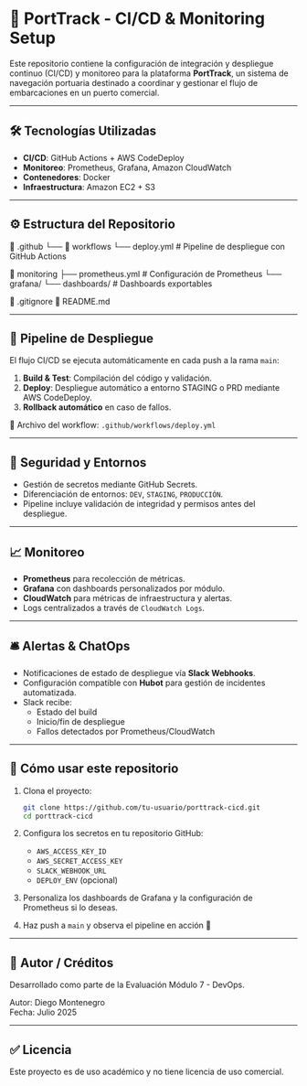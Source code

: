 # 🚢 PortTrack - CI/CD & Monitoring Setup

Este repositorio contiene la configuración de integración y despliegue continuo (CI/CD) y monitoreo para la plataforma **PortTrack**, un sistema de navegación portuaria destinado a coordinar y gestionar el flujo de embarcaciones en un puerto comercial.

---

## 🛠️ Tecnologías Utilizadas

- **CI/CD**: GitHub Actions + AWS CodeDeploy
- **Monitoreo**: Prometheus, Grafana, Amazon CloudWatch
- **Contenedores**: Docker
- **Infraestructura**: Amazon EC2 + S3

---

## ⚙️ Estructura del Repositorio

📁 .github
 └── 📁 workflows
      └── deploy.yml         # Pipeline de despliegue con GitHub Actions

📁 monitoring
 ├── prometheus.yml         # Configuración de Prometheus
 └── grafana/
     └── dashboards/        # Dashboards exportables

📄 .gitignore
📄 README.md

---

## 🚀 Pipeline de Despliegue

El flujo CI/CD se ejecuta automáticamente en cada push a la rama `main`:

1. **Build & Test**: Compilación del código y validación.
2. **Deploy**: Despliegue automático a entorno STAGING o PRD mediante AWS CodeDeploy.
3. **Rollback automático** en caso de fallos.

📍 Archivo del workflow: `.github/workflows/deploy.yml`

---

## 🔐 Seguridad y Entornos

- Gestión de secretos mediante GitHub Secrets.
- Diferenciación de entornos: `DEV`, `STAGING`, `PRODUCCIÓN`.
- Pipeline incluye validación de integridad y permisos antes del despliegue.

---

## 📈 Monitoreo

- **Prometheus** para recolección de métricas.
- **Grafana** con dashboards personalizados por módulo.
- **CloudWatch** para métricas de infraestructura y alertas.
- Logs centralizados a través de `CloudWatch Logs`.

---

## 🛎️ Alertas & ChatOps

- Notificaciones de estado de despliegue vía **Slack Webhooks**.
- Configuración compatible con **Hubot** para gestión de incidentes automatizada.
- Slack recibe:
  - Estado del build
  - Inicio/fin de despliegue
  - Fallos detectados por Prometheus/CloudWatch

---

## 📌 Cómo usar este repositorio

1. Clona el proyecto:
   ```bash
   git clone https://github.com/tu-usuario/porttrack-cicd.git
   cd porttrack-cicd
   ```

2. Configura los secretos en tu repositorio GitHub:
   - `AWS_ACCESS_KEY_ID`
   - `AWS_SECRET_ACCESS_KEY`
   - `SLACK_WEBHOOK_URL`
   - `DEPLOY_ENV` (opcional)

3. Personaliza los dashboards de Grafana y la configuración de Prometheus si lo deseas.

4. Haz push a `main` y observa el pipeline en acción 🎉

---

## 🧪 Autor / Créditos

Desarrollado como parte de la Evaluación Módulo 7 - DevOps.

Autor: Diego Montenegro  
Fecha: Julio 2025

---

## ✅ Licencia

Este proyecto es de uso académico y no tiene licencia de uso comercial.
